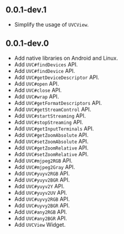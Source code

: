 ## 0.0.1-dev.1

* Simplify the usage of `UVCView`.

## 0.0.1-dev.0

* Add native libraries on Android and Linux.
* Add `UVC#findDevices` API.
* Add `UVC#findDevice` API.
* Add `UVC#getDeviceDescriptor` API.
* Add `UVC#open` API.
* Add `UVC#close` API.
* Add `UVC#wrap` API.
* Add `UVC#getFormatDescriptors` API.
* Add `UVC#getStreamControl` API.
* Add `UVC#startStreaming` API.
* Add `UVC#stopStreaming` API.
* Add `UVC#getInputTerminals` API.
* Add `UVC#getZoomAbsolute` API.
* Add `UVC#setZoomAbsolute` API.
* Add `UVC#getZoomRelative` API.
* Add `UVC#setZoomRelative` API.
* Add `UVC#mjpeg2RGB` API.
* Add `UVC#mjpeg2Gray` API.
* Add `UVC#yuyv2RGB` API.
* Add `UVC#yuyv2BGR` API.
* Add `UVC#yuyv2Y` API.
* Add `UVC#yuyv2UV` API.
* Add `UVC#uyvy2RGB` API.
* Add `UVC#uyvy2BGR` API.
* Add `UVC#any2RGB` API.
* Add `UVC#any2BGR` API.
* Add `UVCView` Widget.
